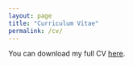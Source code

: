 ```yaml
---
layout: page
title: "Curriculum Vitae"
permalink: /cv/
---
```


You can download my full CV [here](/assets/files/resume.pdf).
